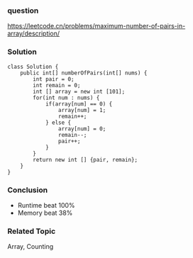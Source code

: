 ### question
https://leetcode.cn/problems/maximum-number-of-pairs-in-array/description/
### Solution
```
class Solution {
    public int[] numberOfPairs(int[] nums) {
        int pair = 0;
        int remain = 0;
        int [] array = new int [101];
        for(int num : nums) {
            if(array[num] == 0) {
                array[num] = 1;
                remain++;
            } else {
                array[num] = 0;
                remain--;
                pair++;
            }
        }
        return new int [] {pair, remain};
    }
}
```
### Conclusion
- Runtime beat 100%
- Memory beat 38%

### Related Topic
Array, Counting